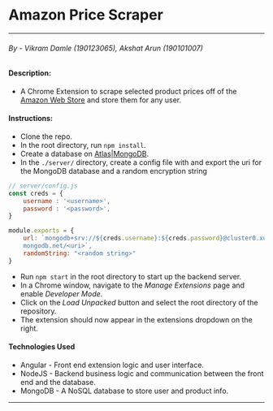 # Amazon Price Scraper
----------
###### By - Vikram Damle (190123065), Akshat Arun (190101007)

#### Description: 
* A Chrome Extension to scrape selected product prices off of the [Amazon Web Store](amazon.in) and store them for any user.

#### Instructions:
* Clone the repo.
* In the root directory, run ```npm install```.
* Create a database on [Atlas|MongoDB](cloud.mongodb.com).
* In the ```./server/``` directory, create a config file with and export the uri for the MongoDB database and a random encryption string
```javascript
// server/config.js
const creds = {
    username : '<username>',
    password : '<password>',
}

module.exports = {
    url: `mongodb+srv://${creds.username}:${creds.password}@cluster0.xukwz.
    mongodb.net/<uri>`,
    randomString: "<random string>"
}
```
* Run ```npm start``` in the root directory to start up the backend server.
* In a Chrome window, navigate to the *Manage Extensions* page and enable *Developer Mode*.
* Click on the *Load Unpacked* button and select the root directory of the repository.
* The extension should now appear in the extensions dropdown on the right.

#### Technologies Used
* Angular - Front end extension logic and user interface.
* NodeJS  - Backend business logic and communication between the front end and the database.
* MongoDB - A NoSQL database to store user and product info.

----------

